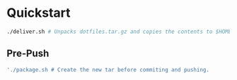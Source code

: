 # Quickstart

```bash
./deliver.sh # Unpacks dotfiles.tar.gz and copies the contents to $HOME.
```

## Pre-Push
```bash
'./package.sh # Create the new tar before commiting and pushing.
```